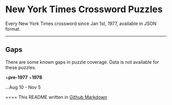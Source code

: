 # New York Times Crossword Puzzles

Every New York Times crossword since Jan 1st, 1977, available in JSON format.

---

## Gaps
There are some known gaps in puzzle coverage. Data is not available for these puzzles.

+**pre-1977**
+**1978**

...Aug 10 - Nov 5

====
This README written in [Github Markdown](https://github.com/adam-p/markdown-here/wiki/Markdown-Cheatsheet)
